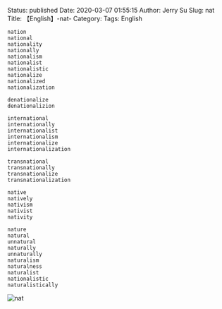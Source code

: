 Status: published
Date: 2020-03-07 01:55:15
Author: Jerry Su
Slug: nat
Title: 【English】-nat-
Category: 
Tags: English

```
nation
national
nationality
nationally
nationalism
nationalist
nationalistic
nationalize
nationalized
nationalization

denationalize
denationalizion

international
internationally
internationalist
internationalism
internationalize
internationalization

transnational
transnationally
transnationalize
transnationalization

native
natively
nativism
nativist
nativity

nature
natural
unnatural
naturally
unnaturally
naturalism
naturalness
naturalist
nationalistic
naturalistically
```

![nat](images/English/nat.png)

